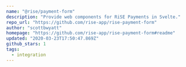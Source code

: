 ```yaml
---
name: "@rise/payment-form"
description: "Provide web components for RiSE Payments in Svelte."
repo_url: "https://github.com/rise-app/rise-payment-form"
author: "scottbwyatt"
homepage: "https://github.com/rise-app/rise-payment-form#readme"
updated: "2020-03-23T17:50:47.869Z"
github_stars: 1
tags: 
  - integration
---
```

